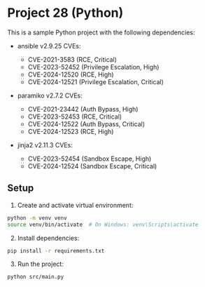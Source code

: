 # Project 28 (Python)

This is a sample Python project with the following dependencies:

- ansible v2.9.25
  CVEs:
  - CVE-2021-3583 (RCE, Critical)
  - CVE-2023-52452 (Privilege Escalation, High)
  - CVE-2024-12520 (RCE, High)
  - CVE-2024-12521 (Privilege Escalation, Critical)

- paramiko v2.7.2
  CVEs:
  - CVE-2021-23442 (Auth Bypass, High)
  - CVE-2023-52453 (RCE, Critical)
  - CVE-2024-12522 (Auth Bypass, Critical)
  - CVE-2024-12523 (RCE, High)

- jinja2 v2.11.3
  CVEs:
  - CVE-2023-52454 (Sandbox Escape, High)
  - CVE-2024-12524 (Sandbox Escape, Critical)


## Setup

1. Create and activate virtual environment:
```bash
python -m venv venv
source venv/bin/activate  # On Windows: venv\Scripts\activate
```

2. Install dependencies:
```bash
pip install -r requirements.txt
```

3. Run the project:
```bash
python src/main.py
```
